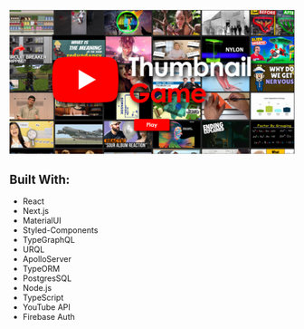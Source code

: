 ![Homepage Image](client/public/images/homepage.png)

## Built With:

- React
- Next.js
- MaterialUI
- Styled-Components
- TypeGraphQL
- URQL
- ApolloServer
- TypeORM
- PostgresSQL
- Node.js
- TypeScript
- YouTube API
- Firebase Auth
